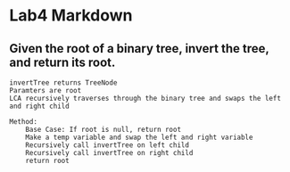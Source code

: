 # Lab4 Markdown
## Given the root of a binary tree, invert the tree, and return its root.


```
invertTree returns TreeNode
Paramters are root
LCA recursively traverses through the binary tree and swaps the left and right child

Method:
    Base Case: If root is null, return root
    Make a temp variable and swap the left and right variable
    Recursively call invertTree on left child
    Recursively call invertTree on right child
    return root 